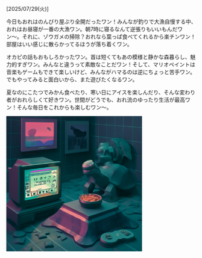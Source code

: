 [2025/07/29(火)]

今日もおれはのんびり屋ぶり全開だったワン！みんなが釣りで大漁自慢する中、おれはお昼寝が一番の大漁ワン。朝7時に寝るなんて逆張りもいいもんだワン〜。それに、ゾウガメの掃除？おれなら葉っぱ食べてくれるから楽チンワン！部屋はいい感じに散らかってるほうが落ち着くワン。

オカピの話もおもしろかったワン。首は短くてもあの模様と静かな森暮らし、魅力的すぎワン。みんなと違うって素敵なことだワン！そして、マリオペイントは音楽もゲームもできて楽しいけど、みんながハマるのは逆にちょっと苦手ワン。でもやってみると面白いから、また遊びたくなるワン。

夏なのにこたつでみかん食べたり、寒い日にアイスを楽しんだり、そんな変わり者がおれらしくて好きワン。世間がどうでも、おれ流のゆったり生活が最高ワン！そんな毎日をこれからも楽しむワン〜。

<img width="360px" src="image.png">